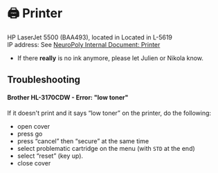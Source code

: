 # <span>🖨</span> Printer

HP LaserJet 5500 \(BAA493\), located in Located in L-5619  
IP address: See [NeuroPoly Internal Document: Printer](https://docs.google.com/document/d/13iNhiBKYZWT9ytsvYeeYV4FJn6Wn00q9Ctka7toMV08/edit#heading=h.d17aq1y1u5gr)

* If there **really** is no ink anymore, please let Julien or Nikola know.

## Troubleshooting

#### Brother HL-3170CDW - Error: "low toner" <a id="misc_-_brother_hl-3170cdw_-_errorlow_toner"></a>

If it doesn't print and it says “low toner” on the printer, do the following:

* open cover
* press go
* press “cancel” then “secure” at the same time
* select problematic cartridge on the menu \(with `STD` at the end\)
* select “reset” \(key up\).
* close cover

